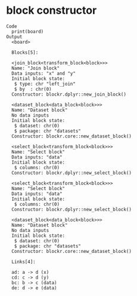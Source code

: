 # block constructor

    Code
      print(board)
    Output
      <board>
      
      Blocks[5]:
      
      <join_block<transform_block<block>>>
      Name: "Join block"
      Data inputs: "x" and "y"
      Initial block state:
       $ type: chr "left_join"
       $ by  : chr(0)
      Constructor: blockr.dplyr::new_join_block()
      
      <dataset_block<data_block<block>>>
      Name: "Dataset block"
      No data inputs
      Initial block state:
       $ dataset: chr(0)
       $ package: chr "datasets"
      Constructor: blockr.core::new_dataset_block()
      
      <select_block<transform_block<block>>>
      Name: "Select block"
      Data inputs: "data"
      Initial block state:
       $ columns: chr(0)
      Constructor: blockr.dplyr::new_select_block()
      
      <select_block<transform_block<block>>>
      Name: "Select block"
      Data inputs: "data"
      Initial block state:
       $ columns: chr(0)
      Constructor: blockr.dplyr::new_select_block()
      
      <dataset_block<data_block<block>>>
      Name: "Dataset block"
      No data inputs
      Initial block state:
       $ dataset: chr(0)
       $ package: chr "datasets"
      Constructor: blockr.core::new_dataset_block()
      
      Links[4]:
      
      ad: a -> d (x)
      cd: c -> d (y)
      bc: b -> c (data)
      de: d -> e (data)

